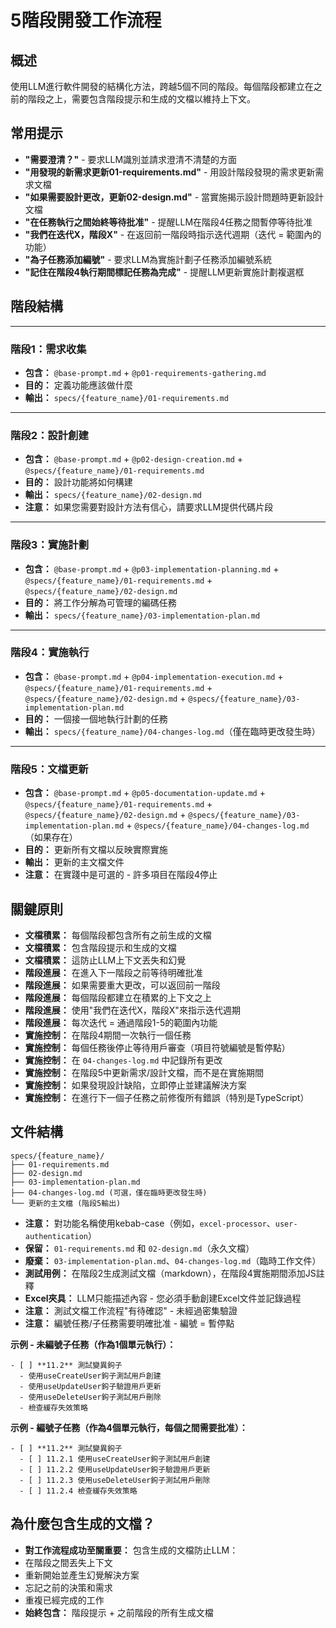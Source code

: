 # 5階段開發工作流程

## 概述

使用LLM進行軟件開發的結構化方法，跨越5個不同的階段。每個階段都建立在之前的階段之上，需要包含階段提示和生成的文檔以維持上下文。

## 常用提示

- **"需要澄清？"** - 要求LLM識別並請求澄清不清楚的方面
- **"用發現的新需求更新01-requirements.md"** - 用設計階段發現的需求更新需求文檔
- **"如果需要設計更改，更新02-design.md"** - 當實施揭示設計問題時更新設計文檔
- **"在任務執行之間始終等待批准"** - 提醒LLM在階段4任務之間暫停等待批准
- **"我們在迭代X，階段X"** - 在返回前一階段時指示迭代週期（迭代 = 範圍內的功能）
- **"為子任務添加編號"** - 要求LLM為實施計劃子任務添加編號系統
- **"記住在階段4執行期間標記任務為完成"** - 提醒LLM更新實施計劃複選框

## 階段結構

---

### 階段1：需求收集

- **包含：** `@base-prompt.md` + `@p01-requirements-gathering.md`
- **目的：** 定義功能應該做什麼
- **輸出：** `specs/{feature_name}/01-requirements.md`

---

### 階段2：設計創建

- **包含：** `@base-prompt.md` + `@p02-design-creation.md` + `@specs/{feature_name}/01-requirements.md`
- **目的：** 設計功能將如何構建
- **輸出：** `specs/{feature_name}/02-design.md`
- **注意：** 如果您需要對設計方法有信心，請要求LLM提供代碼片段

---

### 階段3：實施計劃

- **包含：** `@base-prompt.md` + `@p03-implementation-planning.md` + `@specs/{feature_name}/01-requirements.md` + `@specs/{feature_name}/02-design.md`
- **目的：** 將工作分解為可管理的編碼任務
- **輸出：** `specs/{feature_name}/03-implementation-plan.md`

---

### 階段4：實施執行

- **包含：** `@base-prompt.md` + `@p04-implementation-execution.md` + `@specs/{feature_name}/01-requirements.md` + `@specs/{feature_name}/02-design.md` + `@specs/{feature_name}/03-implementation-plan.md`
- **目的：** 一個接一個地執行計劃的任務
- **輸出：** `specs/{feature_name}/04-changes-log.md`（僅在臨時更改發生時）

---

### 階段5：文檔更新

- **包含：** `@base-prompt.md` + `@p05-documentation-update.md` + `@specs/{feature_name}/01-requirements.md` + `@specs/{feature_name}/02-design.md` + `@specs/{feature_name}/03-implementation-plan.md` + `@specs/{feature_name}/04-changes-log.md`（如果存在）
- **目的：** 更新所有文檔以反映實際實施
- **輸出：** 更新的主文檔文件
- **注意：** 在實踐中是可選的 - 許多項目在階段4停止

## 關鍵原則

- **文檔積累：** 每個階段都包含所有之前生成的文檔
- **文檔積累：** 包含階段提示和生成的文檔
- **文檔積累：** 這防止LLM上下文丟失和幻覺
- **階段進展：** 在進入下一階段之前等待明確批准
- **階段進展：** 如果需要重大更改，可以返回前一階段
- **階段進展：** 每個階段都建立在積累的上下文之上
- **階段進展：** 使用"我們在迭代X，階段X"來指示迭代週期
- **階段進展：** 每次迭代 = 通過階段1-5的範圍內功能
- **實施控制：** 在階段4期間一次執行一個任務
- **實施控制：** 每個任務後停止等待用戶審查（項目符號編號是暫停點）
- **實施控制：** 在 `04-changes-log.md` 中記錄所有更改
- **實施控制：** 在階段5中更新需求/設計文檔，而不是在實施期間
- **實施控制：** 如果發現設計缺陷，立即停止並建議解決方案
- **實施控制：** 在進行下一個子任務之前修復所有錯誤（特別是TypeScript）

## 文件結構

```
specs/{feature_name}/
├── 01-requirements.md
├── 02-design.md
├── 03-implementation-plan.md
├── 04-changes-log.md (可選，僅在臨時更改發生時)
└── 更新的主文檔 (階段5輸出)
```

- **注意：** 對功能名稱使用kebab-case（例如，`excel-processor`、`user-authentication`）
- **保留：** `01-requirements.md` 和 `02-design.md`（永久文檔）
- **廢棄：** `03-implementation-plan.md`、`04-changes-log.md`（臨時工作文件）
- **測試用例：** 在階段2生成測試文檔（markdown），在階段4實施期間添加JS註釋
- **Excel夾具：** LLM只能描述內容 - 您必須手動創建Excel文件並記錄過程
- **注意：** 測試文檔工作流程"有待確認" - 未經過密集驗證
- **注意：** 編號任務/子任務需要明確批准 - 編號 = 暫停點

**示例 - 未編號子任務（作為1個單元執行）：**

```
- [ ] **11.2** 測試變異鉤子
  - 使用useCreateUser鉤子測試用戶創建
  - 使用useUpdateUser鉤子驗證用戶更新
  - 使用useDeleteUser鉤子測試用戶刪除
  - 檢查緩存失效策略
```

**示例 - 編號子任務（作為4個單元執行，每個之間需要批准）：**

```
- [ ] **11.2** 測試變異鉤子
  - [ ] 11.2.1 使用useCreateUser鉤子測試用戶創建
  - [ ] 11.2.2 使用useUpdateUser鉤子驗證用戶更新
  - [ ] 11.2.3 使用useDeleteUser鉤子測試用戶刪除
  - [ ] 11.2.4 檢查緩存失效策略
```

## 為什麼包含生成的文檔？

- **對工作流程成功至關重要：** 包含生成的文檔防止LLM：
- 在階段之間丟失上下文
- 重新開始並產生幻覺解決方案
- 忘記之前的決策和需求
- 重複已經完成的工作
- **始終包含：** 階段提示 + 之前階段的所有生成文檔
